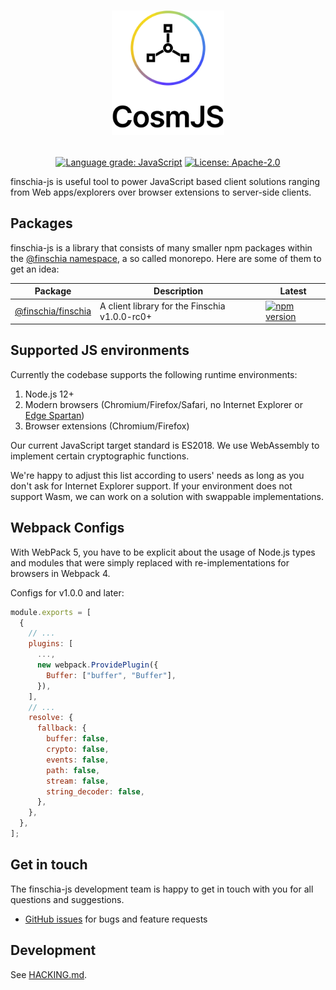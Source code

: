 <h1><p align="center"><img alt="CosmJS" src="docs/logo-vertical-light.png" width="180" /></p></h1>

<div align="center">
  <a href="https://lgtm.com/projects/g/cosmos/cosmjs/context:javascript"><img alt="Language grade: JavaScript" src="https://img.shields.io/lgtm/grade/javascript/g/cosmos/cosmjs.svg?logo=lgtm&logoWidth=18"/></a>
  <a href="https://github.com/cosmos/cosmjs/blob/main/LICENSE">
    <img alt="License: Apache-2.0" src="https://img.shields.io/github/license/cosmos/cosmjs.svg" />
  </a>
</div>

finschia-js is useful tool to power JavaScript based client solutions ranging
from Web apps/explorers over browser extensions to server-side clients.

## Packages

finschia-js is a library that consists of many smaller npm packages within the
[@finschia namespace](https://www.npmjs.com/org/finschia), a so called monorepo.
Here are some of them to get an idea:

| Package                                 | Description                                   | Latest                                                                                                                  |
| --------------------------------------- | --------------------------------------------- | ----------------------------------------------------------------------------------------------------------------------- |
| [@finschia/finschia](packages/finschia) | A client library for the Finschia v1.0.0-rc0+ | [![npm version](https://img.shields.io/npm/v/@finschia/finschia.svg)](https://www.npmjs.com/package/@finschia/finschia) |

## Supported JS environments

Currently the codebase supports the following runtime environments:

1. Node.js 12+
2. Modern browsers (Chromium/Firefox/Safari, no Internet Explorer or
   [Edge Spartan](https://en.wikipedia.org/wiki/Microsoft_Edge#Development))
3. Browser extensions (Chromium/Firefox)

Our current JavaScript target standard is ES2018. We use WebAssembly to
implement certain cryptographic functions.

We're happy to adjust this list according to users' needs as long as you don't
ask for Internet Explorer support. If your environment does not support Wasm, we
can work on a solution with swappable implementations.

## Webpack Configs

With WebPack 5, you have to be explicit about the usage of Node.js types and
modules that were simply replaced with re-implementations for browsers in
Webpack 4.

Configs for v1.0.0 and later:

```js
module.exports = [
  {
    // ...
    plugins: [
      ...,
      new webpack.ProvidePlugin({
        Buffer: ["buffer", "Buffer"],
      }),
    ],
    // ...
    resolve: {
      fallback: {
        buffer: false,
        crypto: false,
        events: false,
        path: false,
        stream: false,
        string_decoder: false,
      },
    },
  },
];
```

## Get in touch

The finschia-js development team is happy to get in touch with you for all
questions and suggestions.

- [GitHub issues](https://github.com/line/finschia-js/issues) for bugs and
  feature requests

## Development

See [HACKING.md](HACKING.md).
